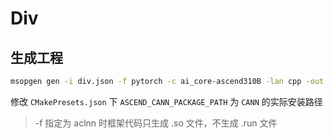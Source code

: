 # Div

## 生成工程

```bash
msopgen gen -i div.json -f pytorch -c ai_core-ascend310B -lan cpp -out div/
```

修改 `CMakePresets.json` 下 `ASCEND_CANN_PACKAGE_PATH` 为 `CANN` 的实际安装路径

> -f 指定为 aclnn 时框架代码只生成 .so 文件，不生成 .run 文件